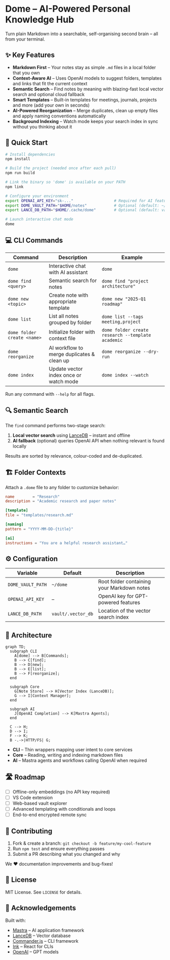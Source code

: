 # Dome – AI-Powered Personal Knowledge Hub

Turn plain Markdown into a searchable, self-organising second brain – all from your terminal.

## ✨ Key Features

- **Markdown First** – Your notes stay as simple `.md` files in a local folder that you own
- **Context-Aware AI** – Uses OpenAI models to suggest folders, templates and links that fit the current context
- **Semantic Search** – Find notes by meaning with blazing-fast local vector search and optional cloud fallback
- **Smart Templates** – Built-in templates for meetings, journals, projects and more (add your own in seconds)
- **AI-Powered Reorganization** – Merge duplicates, clean up empty files and apply naming conventions automatically
- **Background Indexing** – Watch mode keeps your search index in sync without you thinking about it

## 🚀 Quick Start

```bash
# Install dependencies
npm install

# Build the project (needed once after each pull)
npm run build

# Link the binary so 'dome' is available on your PATH
npm link

# Configure your environment
export OPENAI_API_KEY="sk-..."                  # Required for AI features
export DOME_VAULT_PATH="$HOME/notes"            # Optional (default: ~/dome)
export LANCE_DB_PATH="$HOME/.cache/dome"        # Optional (default: vault/.vector_db)

# Launch interactive chat mode
dome
```

## 💻 CLI Commands

| Command | Description | Example |
|---------|-------------|---------|
| `dome` | Interactive chat with AI assistant | `dome` |
| `dome find <query>` | Semantic search for notes | `dome find "project architecture"` |
| `dome new <topic>` | Create note with appropriate template | `dome new "2025-Q1 roadmap"` |
| `dome list` | List all notes grouped by folder | `dome list --tags meeting,project` |
| `dome folder create <name>` | Initialize folder with context file | `dome folder create research --template academic` |
| `dome reorganize` | AI workflow to merge duplicates & clean up | `dome reorganize --dry-run` |
| `dome index` | Update vector index once or watch mode | `dome index --watch` |

Run any command with `--help` for all flags.

## 🔍 Semantic Search

The `find` command performs two-stage search:
1. **Local vector search** using [LanceDB](https://lancedb.com) – instant and offline
2. **AI fallback** (optional) queries OpenAI API when nothing relevant is found locally

Results are sorted by relevance, colour-coded and de-duplicated.

## 🏗 Folder Contexts

Attach a `.dome` file to any folder to customize behavior:

```toml
name        = "Research"
description = "Academic research and paper notes"

[template]
file = "templates/research.md"

[naming]
pattern = "YYYY-MM-DD-{title}"

[ai]
instructions = "You are a helpful research assistant…"
```

## ⚙️ Configuration

| Variable | Default | Description |
|----------|---------|-------------|
| `DOME_VAULT_PATH` | `~/dome` | Root folder containing your Markdown notes |
| `OPENAI_API_KEY` | – | OpenAI key for GPT-powered features |
| `LANCE_DB_PATH` | `vault/.vector_db` | Location of the vector search index |

## 🧩 Architecture

```mermaid
graph TD;
  subgraph CLI
    A[dome] --> B[Commands];
    B --> C[find];
    B --> D[new];
    B --> E[list];
    B --> F[reorganize];
  end

  subgraph Core
    G[Note Store] --> H[Vector Index (LanceDB)];
    G --> I[Context Manager];
  end

  subgraph AI
    J[OpenAI Completion] --> K[Mastra Agents];
  end

  C --> H;
  D --> I;
  F --> K;
  B -.->|HTTP/FS| G;
```

- **CLI** – Thin wrappers mapping user intent to core services
- **Core** – Reading, writing and indexing markdown files
- **AI** – Mastra agents and workflows calling OpenAI when required

## 🛣 Roadmap

- [ ] Offline-only embeddings (no API key required)
- [ ] VS Code extension
- [ ] Web-based vault explorer
- [ ] Advanced templating with conditionals and loops
- [ ] End-to-end encrypted remote sync

## 🤝 Contributing

1. Fork & create a branch: `git checkout -b feature/my-cool-feature`
2. Run `npm test` and ensure everything passes
3. Submit a PR describing what you changed and why

We ❤️ documentation improvements and bug-fixes!

## 📜 License

MIT License. See `LICENSE` for details.

## 🙏 Acknowledgements

Built with:
- [Mastra](https://mastra.ai) – AI application framework
- [LanceDB](https://lancedb.com) – Vector database
- [Commander.js](https://github.com/tj/commander.js) – CLI framework
- [Ink](https://github.com/vadimdemedes/ink) – React for CLIs
- [OpenAI](https://openai.com) – GPT models
